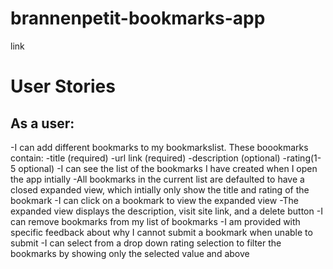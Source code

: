 # brannenpetit-bookmarks-app
link

# User Stories

## As a user:

-I can add different bookmarks to my bookmarkslist. These boookmarks contain:
    -title (required)
    -url link (required)
    -description (optional)
    -rating(1-5 optional)
-I can see the list of the bookmarks I have created when I open the app intially
-All bookmarks in the current list are defaulted to have a closed expanded view, which intially only show the title and rating of the bookmark
-I can click on a bookmark to view the expanded view
-The expanded view displays the description, visit site link, and a delete button
-I can remove bookmarks from my list of bookmarks
-I am provided with specific feedback about why I cannot submit a bookmark when unable to submit
-I can select from a drop down rating selection to filter the bookmarks by showing only the selected value and above



